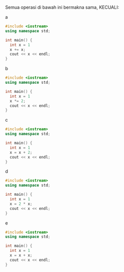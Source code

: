 Semua operasi di bawah ini bermakna sama, KECUALI:


a 
```cpp
#include <iostream>
using namespace std;

int main() {
  int x = 1
  x += x;
  cout << x << endl;
}
```

b 
```cpp
#include <iostream>
using namespace std;

int main() {
  int x = 1
  x *= 2;
  cout << x << endl;
}
```
c 
```cpp
#include <iostream>
using namespace std;

int main() {
  int x = 1
  x = x + 2;
  cout << x << endl;
}
```
d 
```cpp
#include <iostream>
using namespace std;

int main() {
  int x = 1
  x = 2 * x;
  cout << x << endl;
}
```
e 
```cpp
#include <iostream>
using namespace std;

int main() {
  int x = 1
  x = x + x;
  cout << x << endl;
}
```
